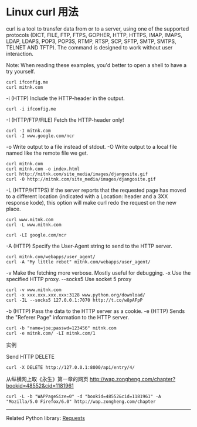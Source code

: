 Linux curl 用法
==============

curl is a tool to transfer data from or to a server, using one of the supported protocols (DICT, FILE, FTP, FTPS, GOPHER, HTTP, HTTPS, IMAP, IMAPS, LDAP, LDAPS, POP3, POP3S, RTMP, RTSP, SCP, SFTP, SMTP, SMTPS, TELNET AND TFTP). The command is designed to work without user interaction.

<span class="cr">Note</span>: When reading these examples, you'd better to open a shell to have a try yourself.

    curl ifconfig.me
    curl mitnk.com

-i (HTTP) Include the HTTP-header in the output.

    curl -i ifconfig.me

-I (HTTP/FTP/FILE) Fetch the HTTP-header only!

    curl -I mitnk.com
    curl -I www.google.com/ncr


-o Write output to a file instead of stdout.
-O Write output to a local file named like the remote file we get.

    curl mitnk.com
    curl mitnk.com -o index.html
    curl http://mitnk.com/site_media/images/djangosite.gif
    curl -O http://mitnk.com/site_media/images/djangosite.gif


-L (HTTP/HTTPS) If the server reports that the requested page has moved to a different location (indicated with a Location: header and a 3XX response kode), this option will make curl redo the request on the new place.

    curl www.mitnk.com
    curl -L www.mitnk.com

    curl -LI google.com/ncr


-A (HTTP) Specify the User-Agent string to send to the HTTP server.

    curl mitnk.com/webapps/user_agent/
    curl -A "My little rebot" mitnk.com/webapps/user_agent/


-v Make the fetching more verbose. Mostly useful for debugging.
-x Use the specified HTTP proxy.
--socks5 Use socket 5 proxy

    curl -v www.mitnk.com
    curl -x xxx.xxx.xxx.xxx:3128 www.python.org/download/
    curl -IL --socks5 127.0.0.1:7070 http://t.co/w8pAFpP


-b (HTTP) Pass the data to the HTTP server as a cookie.
-e (HTTP) Sends the "Referer Page" information to the HTTP server.

    curl -b "name=joe;passwd=123456" mitnk.com
    curl -e mitnk.com/ -LI mitnk.com/1


实例

Send HTTP DELETE

    curl -X DELETE http://127.0.0.1:8000/api/entry/4/


从纵横网上取《永生》第一章的网页
http://wap.zongheng.com/chapter?bookid=48552&cid=1181961


    curl -L -b "WAPPageSize=0" -d "bookid=48552&cid=1181961" -A "Mozilla/5.0 Firefox/6.0" http://wap.zongheng.com/chapter


------
Related Python library: <a href="http://docs.python-requests.org/en/latest/index.html">Requests</a>
